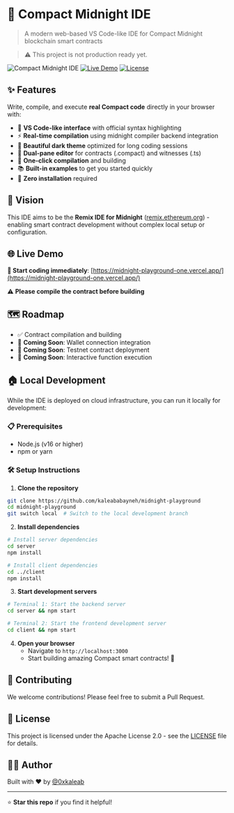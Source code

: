 # 🌙 Compact Midnight IDE

> A modern web-based VS Code-like IDE for Compact Midnight blockchain smart contracts

> ⚠️ This project is not production ready yet.

![Compact Midnight IDE](https://img.shields.io/badge/Midnight-Compact%20IDE-purple?style=for-the-badge&logo=data:image/svg+xml;base64,PHN2ZyB3aWR0aD0iMjQiIGhlaWdodD0iMjQiIHZpZXdCb3g9IjAgMCAyNCAyNCIgZmlsbD0ibm9uZSIgeG1sbnM9Imh0dHA6Ly93d3cudzMub3JnLzIwMDAvc3ZnIj4KPHBhdGggZD0iTTEyIDJMMTMuMDkgOC4yNkwyMCA5TDEzLjA5IDE1Ljc0TDEyIDIyTDEwLjkxIDE1Ljc0TDQgOUwxMC45MSA4LjI2TDEyIDJaIiBmaWxsPSJ3aGl0ZSIvPgo8L3N2Zz4K)
[![Live Demo](https://img.shields.io/badge/🚀-Live%20Demo-brightgreen?style=for-the-badge)](https://midnight-playground-one.vercel.app/)
[![License](https://img.shields.io/badge/License-Apache%202.0-blue?style=for-the-badge)](LICENSE)

## ✨ Features

Write, compile, and execute **real Compact code** directly in your browser with:

- 🎨 **VS Code-like interface** with official syntax highlighting
- ⚡ **Real-time compilation** using midnight compiler backend integration  
- 🌙 **Beautiful dark theme** optimized for long coding sessions
- 📝 **Dual-pane editor** for contracts (.compact) and witnesses (.ts)
- 🔨 **One-click compilation** and building
- 📚 **Built-in examples** to get you started quickly
- 🚀 **Zero installation** required

## 🎯 Vision

This IDE aims to be the **Remix IDE for Midnight** ([remix.ethereum.org](https://remix.ethereum.org)) - enabling smart contract development without complex local setup or configuration.

## 🌐 Live Demo

**🔗 Start coding immediately**: [https://midnight-playground-one.vercel.app/](https://midnight-playground-one.vercel.app/)

⚠️ **Please compile the contract before building**

## 🗺️ Roadmap

- ✅ Contract compilation and building
- 🔄 **Coming Soon**: Wallet connection integration
- 🔄 **Coming Soon**: Testnet contract deployment
- 🔄 **Coming Soon**: Interactive function execution

## 🏠 Local Development

While the IDE is deployed on cloud infrastructure, you can run it locally for development: 
### 📋 Prerequisites

- Node.js (v16 or higher)
- npm or yarn

### 🛠️ Setup Instructions

1. **Clone the repository**
```bash
git clone https://github.com/kaleababayneh/midnight-playground
cd midnight-playground
git switch local  # Switch to the local development branch
```

2. **Install dependencies**
```bash
# Install server dependencies
cd server
npm install

# Install client dependencies  
cd ../client
npm install
```

3. **Start development servers**
```bash
# Terminal 1: Start the backend server
cd server && npm start

# Terminal 2: Start the frontend development server  
cd client && npm start
```

4. **Open your browser**
   - Navigate to `http://localhost:3000`
   - Start building amazing Compact smart contracts! 🚀

## 🤝 Contributing

We welcome contributions! Please feel free to submit a Pull Request.

## 📄 License

This project is licensed under the Apache License 2.0 - see the [LICENSE](LICENSE) file for details.

## 👨‍💻 Author

Built with ❤️ by [@0xkaleab](https://github.com/kaleababayneh)

---

⭐ **Star this repo** if you find it helpful!